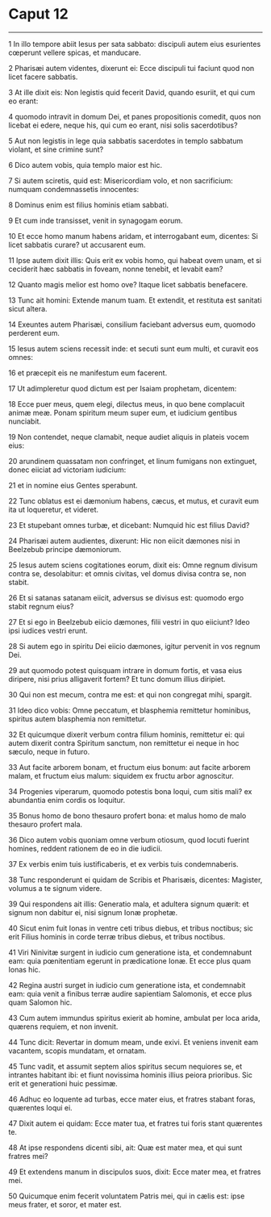 # Caput 12

***

1 In illo tempore abiit Iesus per sata sabbato: discipuli autem eius esurientes cœperunt vellere spicas, et manducare.

2 Pharisæi autem videntes, dixerunt ei: Ecce discipuli tui faciunt quod non licet facere sabbatis.

3 At ille dixit eis: Non legistis quid fecerit David, quando esuriit, et qui cum eo erant:

4 quomodo intravit in domum Dei, et panes propositionis comedit, quos non licebat ei edere, neque his, qui cum eo erant, nisi solis sacerdotibus?

5 Aut non legistis in lege quia sabbatis sacerdotes in templo sabbatum violant, et sine crimine sunt?

6 Dico autem vobis, quia templo maior est hic.

7 Si autem sciretis, quid est: Misericordiam volo, et non sacrificium: numquam condemnassetis innocentes:

8 Dominus enim est filius hominis etiam sabbati.

9 Et cum inde transisset, venit in synagogam eorum.

10 Et ecce homo manum habens aridam, et interrogabant eum, dicentes: Si licet sabbatis curare? ut accusarent eum.

11 Ipse autem dixit illis: Quis erit ex vobis homo, qui habeat ovem unam, et si ceciderit hæc sabbatis in foveam, nonne tenebit, et levabit eam?

12 Quanto magis melior est homo ove? Itaque licet sabbatis benefacere.

13 Tunc ait homini: Extende manum tuam. Et extendit, et restituta est sanitati sicut altera.

14 Exeuntes autem Pharisæi, consilium faciebant adversus eum, quomodo perderent eum.

15 Iesus autem sciens recessit inde: et secuti sunt eum multi, et curavit eos omnes:

16 et præcepit eis ne manifestum eum facerent.

17 Ut adimpleretur quod dictum est per Isaiam prophetam, dicentem:

18 Ecce puer meus, quem elegi, dilectus meus, in quo bene complacuit animæ meæ. Ponam spiritum meum super eum, et iudicium gentibus nunciabit.

19 Non contendet, neque clamabit, neque audiet aliquis in plateis vocem eius:

20 arundinem quassatam non confringet, et linum fumigans non extinguet, donec eiiciat ad victoriam iudicium:

21 et in nomine eius Gentes sperabunt.

22 Tunc oblatus est ei dæmonium habens, cæcus, et mutus, et curavit eum ita ut loqueretur, et videret.

23 Et stupebant omnes turbæ, et dicebant: Numquid hic est filius David?

24 Pharisæi autem audientes, dixerunt: Hic non eiicit dæmones nisi in Beelzebub principe dæmoniorum.

25 Iesus autem sciens cogitationes eorum, dixit eis: Omne regnum divisum contra se, desolabitur: et omnis civitas, vel domus divisa contra se, non stabit.

26 Et si satanas satanam eiicit, adversus se divisus est: quomodo ergo stabit regnum eius?

27 Et si ego in Beelzebub eiicio dæmones, filii vestri in quo eiiciunt? Ideo ipsi iudices vestri erunt.

28 Si autem ego in spiritu Dei eiicio dæmones, igitur pervenit in vos regnum Dei.

29 aut quomodo potest quisquam intrare in domum fortis, et vasa eius diripere, nisi prius alligaverit fortem? Et tunc domum illius diripiet.

30 Qui non est mecum, contra me est: et qui non congregat mihi, spargit.

31 Ideo dico vobis: Omne peccatum, et blasphemia remittetur hominibus, spiritus autem blasphemia non remittetur.

32 Et quicumque dixerit verbum contra filium hominis, remittetur ei: qui autem dixerit contra Spiritum sanctum, non remittetur ei neque in hoc sæculo, neque in futuro.

33 Aut facite arborem bonam, et fructum eius bonum: aut facite arborem malam, et fructum eius malum: siquidem ex fructu arbor agnoscitur.

34 Progenies viperarum, quomodo potestis bona loqui, cum sitis mali? ex abundantia enim cordis os loquitur.

35 Bonus homo de bono thesauro profert bona: et malus homo de malo thesauro profert mala.

36 Dico autem vobis quoniam omne verbum otiosum, quod locuti fuerint homines, reddent rationem de eo in die iudicii.

37 Ex verbis enim tuis iustificaberis, et ex verbis tuis condemnaberis.

38 Tunc responderunt ei quidam de Scribis et Pharisæis, dicentes: Magister, volumus a te signum videre.

39 Qui respondens ait illis: Generatio mala, et adultera signum quærit: et signum non dabitur ei, nisi signum Ionæ prophetæ.

40 Sicut enim fuit Ionas in ventre ceti tribus diebus, et tribus noctibus; sic erit Filius hominis in corde terræ tribus diebus, et tribus noctibus.

41 Viri Ninivitæ surgent in iudicio cum generatione ista, et condemnabunt eam: quia pœnitentiam egerunt in prædicatione Ionæ. Et ecce plus quam Ionas hic.

42 Regina austri surget in iudicio cum generatione ista, et condemnabit eam: quia venit a finibus terræ audire sapientiam Salomonis, et ecce plus quam Salomon hic.

43 Cum autem immundus spiritus exierit ab homine, ambulat per loca arida, quærens requiem, et non invenit.

44 Tunc dicit: Revertar in domum meam, unde exivi. Et veniens invenit eam vacantem, scopis mundatam, et ornatam.

45 Tunc vadit, et assumit septem alios spiritus secum nequiores se, et intrantes habitant ibi: et fiunt novissima hominis illius peiora prioribus. Sic erit et generationi huic pessimæ.

46 Adhuc eo loquente ad turbas, ecce mater eius, et fratres stabant foras, quærentes loqui ei.

47 Dixit autem ei quidam: Ecce mater tua, et fratres tui foris stant quærentes te.

48 At ipse respondens dicenti sibi, ait: Quæ est mater mea, et qui sunt fratres mei?

49 Et extendens manum in discipulos suos, dixit: Ecce mater mea, et fratres mei.

50 Quicumque enim fecerit voluntatem Patris mei, qui in cælis est: ipse meus frater, et soror, et mater est.

